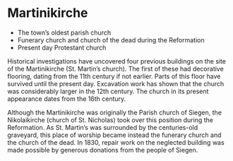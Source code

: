 # Martinikirche

* The town’s oldest parish church
* Funerary church and church of the dead during the Reformation 
* Present day Protestant church

Historical investigations have uncovered four previous buildings on the site of the Martinikirche (St. Martin’s church). The first of these had decorative flooring, dating from the 11th century if not earlier. Parts of this floor have survived until the present day.  Excavation work has shown that the church was considerably larger in the 12th century.  The church in its present appearance dates from the 16th century. 

Although the Martinikirche was originally the Parish church of Siegen, the Nikolaikirche (church of St. Nicholas) took over this position during the Reformation. As St. Martin’s was surrounded by the centuries-old graveyard, this place of worship became instead the funerary church and the church of the dead. In 1830, repair work on the neglected building was made possible by generous donations from the people of Siegen. 

